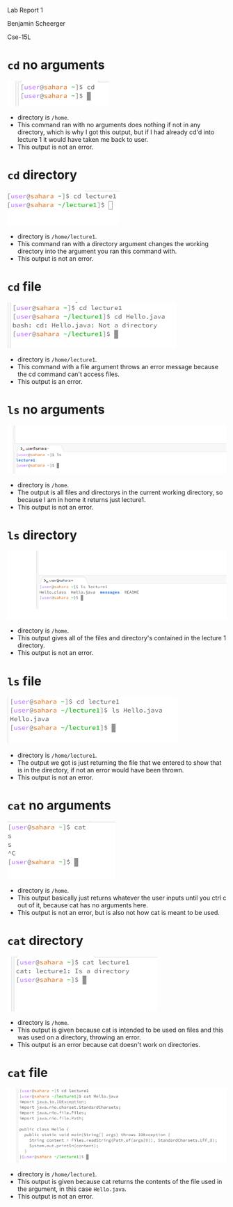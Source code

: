 Lab Report 1 

Benjamin Scheerger

Cse-15L

# `cd` no arguments
![Image](cdnoarg.PNG)
* directory is `/home`.
* This command ran with no arguments does nothing if not in any directory, which is why I got this output, but if I had already cd'd into lecture 1 it would have taken me back to user.
* This output is not an error.

# `cd` directory
![Image](directorycd.PNG)
* directory is `/home/lecture1`.
* This command ran with a directory argument changes the working directory into the argument you ran this command with.
* This output is not an error.

# `cd` file
![Image](filecd.PNG)
* directory is `/home/lecture1`.
* This command with a file argument throws an error message because the cd command can't access files.
* This output is an error.

# `ls` no arguments
![Image](lsnoargs.PNG)
* directory is `/home`.
* The output is all files and directorys in the current working directory, so because I am in home it returns just lecture1.
* This output is not an error.

# `ls` directory
![Image](lsdirectory.PNG)
* directory is `/home`.
* This output gives all of the files and directory's contained in the lecture 1 directory.
* This output is not an error.

# `ls` file
![Image](lsfile.PNG) 
* directory is `/home/lecture1`.
* The output we got is just returning the file that we entered to show that is in the directory, if not an error would have been thrown.
* This output is not an error.

# `cat` no arguments
![Image](catnoargs.PNG) 
* directory is `/home`.
* This output basically just returns whatever the user inputs until you ctrl c out of it, because cat has no arguments here.
* This output is not an error, but is also not how cat is meant to be used.

# `cat` directory
![Image](catdirectory.PNG) 
* directory is `/home`.
* This output is given because cat is intended to be used on files and this was used on a directory, throwing an error.
* This output is an error because cat doesn't work on directories.

# `cat` file
![Image](catfile.PNG) 
* directory is `/home/lecture1`.
* This output is given because cat returns the contents of the file used in the argument, in this case `Hello.java`.
* This output is not an error.



